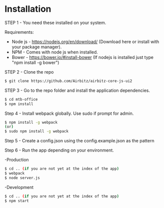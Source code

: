 # Installation

STEP 1 - You need these installed on your system.

Requirements:

- Node js - https://nodejs.org/en/download/ (Download here or install with your package manager).
- NPM - Comes with node js when installed.
- Bower - https://bower.io/#install-bower (If nodejs is installed just type "npm install -g bower")

STEP 2 - Clone the repo

```sh
$ git clone https://github.com/Airbitz/airbitz-core-js-ui2
```

STEP 3 - Go to the repo folder and install the application dependencies.

```sh
$ cd mtb-office
$ npm install
```

Step 4 - Install webpack globally. Use sudo if prompt for admin.

```sh
$ npm install -g webpack
(or)
$ sudo npm install -g webpack
```
Step 5 -  Create a config.json using the config.example.json as the pattern

Step  6 - Run the app depending on your environment.

 -Production
```sh
$ cd .. (if you are not yet at the index of the app)
$ webpack
$ node server.js
```
-Development
```sh
$ cd .. (if you are not yet at the index of the app)
$ npm start
```
